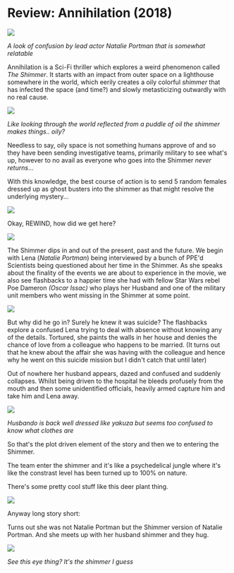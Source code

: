 # Review: Annihilation (2018)


<img src="https://www.denofgeek.com/wp-content/uploads/2018/02/annihilation.jpg?resize=768%2C432/">

*A look of confusion by lead actor Natalie Portman that is somewhat relatable*

Annihilation is a Sci-Fi thriller which explores a weird phenomenon called *The Shimmer*. It starts with an impact from outer space on a lighthouse somewhere in the world, which eerily creates a oily colorful *shimmer* that has infected the space (and time?) and slowly metasticizing outwardly with no real cause. 


<img src="https://miro.medium.com/max/720/1*lRejqYOgOGxumNEd7ZSGsQ.jpeg"/>

*Like looking through the world reflected from a puddle of oil the shimmer makes things.. oily?*

Needless to say, oily space is not something humans approve of and so they have been sending investigative teams, primarily military to see what's up, however to no avail as everyone who goes into the Shimmer *never returns*...

With this knowledge, the best course of action is to send 5 random females dressed up as ghost busters into the shimmer as that might resolve the underlying mystery...


<img src="https://i2.wp.com/thirdcoastreview.com/wp-content/uploads/2018/02/Annihilation.jpg?resize=639%2C359&ssl=1"/>

Okay, REWIND, how did we get here?

<img src="https://i2.wp.com/www.tor.com/wp-content/uploads/2018/06/Annihilation-04.jpg?fit=740%2C+9999&crop=0%2C0%2C100%2C350px&ssl=1"/>

The Shimmer dips in and out of the present, past and the future. We begin with Lena (*Natalie Portman*) being interviewed by a bunch of PPE'd Scientists being questioned about her time in the Shimmer. As she speaks about the finality of the events we are about to experience in the movie, we also see flashbacks to a happier time she had with fellow Star Wars rebel Poe Dameron *(Oscar Issac)* who plays her Husband and one of the military unit members who went missing in the Shimmer at some point. 

<img src="https://cdn.vox-cdn.com/thumbor/7pyZ3qB1Gndd-nuiOlTf3xL4XPk=/1400x0/filters:no_upscale()/cdn.vox-cdn.com/uploads/chorus_asset/file/10280421/anh_ff_014r.jpg"/>

But why did he go in? Surely he knew it was suicide? The flashbacks explore a confused Lena trying to deal with absence without knowing any of the details. Tortured, she paints the walls in her house and denies the chance of love from a colleague who happens to be married. (It turns out that he knew about the affair she was having with the colleague and hence why he went on this suicide mission but I didn't catch that until later)

Out of nowhere her husband appears, dazed and confused and suddenly collapses. Whilst being driven to the hospital he bleeds profusely from the mouth and then some unidentified officials, heavily armed capture him and take him and Lena away.

<img src="https://d13ezvd6yrslxm.cloudfront.net/wp/wp-content/images/alternate-Annihilation-ending-700x300.jpg"/>

*Husbando is back well dressed like yakuza but seems too confused to know what clothes are*

So that's the plot driven element of the story and then we to entering the Shimmer.

The team enter the shimmer and it's like a psychedelical jungle where it's like the constrast level has been turned up to 100% on nature.

There's some pretty cool stuff like this deer plant thing.

<img src="https://miro.medium.com/max/2250/1*7Rwj9RsvpYbEOg4i9sQX-g.jpeg"/>

Anyway long story short:

Turns out she was not Natalie Portman but the Shimmer version of Natalie Portman. And she meets up with her husband shimmer and they hug. 

<img src="https://blogs.iu.edu/aplaceforfilm/files/2018/03/Annihilation-eyes-2fphwvq-1024x423.png"/>

*See this eye thing? It's the shimmer I guess*